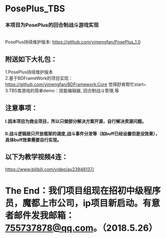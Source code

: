 # PosePlus_TBS
### 本项目为PosePlus的回合制战斗游戏实现
<br>PosePlus持续维护版本: https://github.com/yimengfan/PosePlus_1.0
## 附送如下大礼包：  
1.PosePlus持续维护版本  
2.基于BDFrameWork的项目实现：https://github.com/yimengfan/BDFramework.Core  觉得舒爽帮忙start~  
3.TBS类游戏的简单demo：技能编辑器, 回合制战斗管理,等    
## 注意事项：
#### I.因本项目为商业项目，所以只做部分解决方案开源，自行解决资源问题。  
#### II.战斗逻辑层只开放框架的调度,战斗事件分发等（如buff已经设置但是没效果），具体buff效果需要自行实现。

## 以下为教学视频4连：
https://www.bilibili.com/video/av23948137/

 
# The End：我们项目组现在招初中级程序员，魔都上市公司，ip项目新启动。有意者邮件发我邮箱：755737878@qq.com。（2018.5.26）
